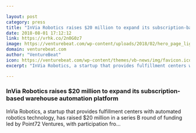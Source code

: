 ```yaml
---

layout: post
category: press
title: "InVia Robotics raises $20 million to expand its subscription-based warehouse automation platform"
date: 2018-08-01 17:12:12
link: https://vrhk.co/2n0G0z7
image: https://venturebeat.com/wp-content/uploads/2018/02/hero_page_light.png?fit=1415%2C780&strip=all
domain: venturebeat.com
author: "VentureBeat"
icon: https://venturebeat.com/wp-content/themes/vb-news/img/favicon.ico
excerpt: "InVia Robotics, a startup that provides fulfillment centers with automated robotics technology, has raised $20 million in a series B round of funding led by Point72 Ventures, with participation fro…"

---
```


### InVia Robotics raises $20 million to expand its subscription-based warehouse automation platform

InVia Robotics, a startup that provides fulfillment centers with automated robotics technology, has raised $20 million in a series B round of funding led by Point72 Ventures, with participation fro…